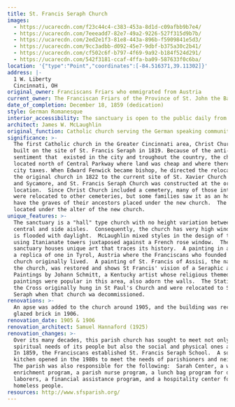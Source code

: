 ```yaml
---
title: St. Francis Seraph Church
images:
  - https://ucarecdn.com/f23c44c4-c383-453a-8d1d-c09afbb9b7e4/
  - https://ucarecdn.com/7eeeadd7-82e7-49a2-9226-527f315d9b7b/
  - https://ucarecdn.com/2ed2e1f3-81e8-443a-896b-f5909841e5d3/
  - https://ucarecdn.com/9cc3adbb-d092-45e7-9dbf-b375a30c2b41/
  - https://ucarecdn.com/cf502c6f-b797-4f69-9a92-b184f524d291/
  - https://ucarecdn.com/542f3181-ccaf-4ffa-ba09-587633f0c6ba/
location: '{"type":"Point","coordinates":[-84.516371,39.11302]}'
address: |-
  1 W. Liberty
  Cincinnati, OH
original_owner: Franciscans Friars who emmigrated from Austria
current_owner: The Franciscan Friars of the Province of St. John the Baptist
date_of_completion: December 18, 1859 (dedication)
style: German Romanesque
interior_accessibility: The sanctuary is open to the public daily from 9am to 5 pm
architect: James W. McLaughlin
original_function: Catholic church serving the German speaking community of Cincinnati
significance: >-
  The first Catholic church in the Greater Cincinnati area, Christ Church, was
  built on the site of St. Francis Seraph in 1819. Because of the anti-Catholic
  sentiment that  existed in the city and troughout the country, the church was
  located north of Central Parkway where land was cheap and where there were no
  city taxes. When Edward Fenwick became bishop, he directed the relocation of
  the original church in 1822 to the current site of St. Xavier Church at Sixth
  and Sycamore, and St. Francis Seraph Church was constructed at the original
  location.  Since Christ Church included a cemetery, many of those interred
  were relocated to other cemeteries, but some families saw it as an honor to
  have the graves of their ancestors placed under the new church.  The crypt is
  located under the alter of the new church.
unique_features: >-
  The sanctuary is a "hall" type church with no height variation between the
  central and side aisles.  Consequently, the church has very high windows and
  is flooded with daylight.  McLaughlin mixed styles in the design of the church
  using Itanianate towers juxtaposed against a French rose window.  The
  sanctuary houses unique art that traces its history.  A painting in a nave is
  a replica of one in Tyrol, Austria where the Franciscans who founded the
  church originally lived.  A painting of St. Francis of Assisi, the namesake of
  the church, was restored and shows St Francis' vision of a Seraphic angel.
  Paintings by Johann Schmitt, a Kentucky artist whose religious themed
  paintings were popular in this area, also adorn the walls.  The Stations of
  the Cross originally hung in St Paul's Church and were relocated to St Francis
  Seraph when that church wa decommissioned.
renovations: >-
  An apse was added to the church around 1905, and the building was reclad in
  glazed brick in 1906.
renovation_date: 1905 & 1906
renovation_architect: Samuel Hannaford (1925)
renovation_changes: >-
  Over its many decades, this parish church has sought to meet not only the
  spiritual needs of its people but also the social and physical ones as well.
  In 1859, the Franciscans established St. Francis Seraph School.  A soup
  kitchen opened in the 1980s to meet the needs of parishioners and neighbors.
  The parish was also responsible for the following:  Sarah Center, a women's
  enrichment program, a parish nurse program, a lunch bag program for day
  laborers, a financial assistance program, and a hospitality center for
  homeless people.
resources: http://www.sfsparish.org/
---
```

